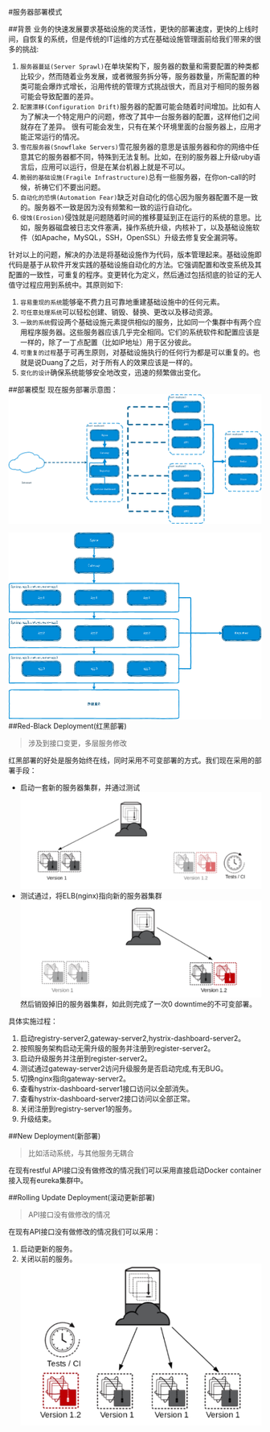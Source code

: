 #服务器部署模式

##背景
业务的快速发展要求基础设施的灵活性，更快的部署速度，更快的上线时间，自恢复的系统，但是传统的IT运维的方式在基础设施管理面前给我们带来的很多的挑战:
1. `服务器蔓延(Server Sprawl)`在单块架构下，服务器的数量和需要配置的种类都比较少，然而随着业务发展，或者微服务拆分等，服务器数量，所需配置的种类可能会爆炸式增长，沿用传统的管理方式挑战很大，而且对于相同的服务器可能会导致配置的差异。
2. `配置漂移(Configuration Drift)`服务器的配置可能会随着时间增加。比如有人为了解决一个特定用户的问题，修改了其中一台服务器的配置，这样他们之间就存在了差异。 很有可能会发生，只有在某个环境里面的台服务器上，应用才能正常运行的情况。
3. `雪花服务器(Snowflake Servers)`雪花服务器的意思是该服务器和你的网络中任意其它的服务器都不同，特殊到无法复制。比如，在别的服务器上升级ruby语言后，应用可以运行，但是在某台机器上就是不可以。
4. `脆弱的基础设施(Fragile Infrastructure)`总有一些服务器，在你on-call的时候，祈祷它们不要出问题。
5. `自动化的恐惧(Automation Fear)`缺乏对自动化的信心因为服务器配置不是一致的。服务器不一致是因为没有频繁和一致的运行自动化。
6. `侵蚀(Erosion)`侵蚀就是问题随着时间的推移蔓延到正在运行的系统的意思。比如，服务器磁盘被日志文件塞满，操作系统升级，内核补丁，以及基础设施软件（如Apache，MySQL，SSH，OpenSSL）升级去修复安全漏洞等。

针对以上的问题，解决的办法是将基础设施作为代码，版本管理起来。基础设施即代码是基于从软件开发实践的基础设施自动化的方法。它强调配置和改变系统及其配置的一致性，可重复的程序。变更转化为定义，然后通过包括彻底的验证的无人值守过程应用到系统中。其原则如下:
1. `容易重现的系统`能够毫不费力且可靠地重建基础设施中的任何元素。
2. `可任意处理系统`可以轻松创建、销毁、替换、更改以及移动资源。
3. `一致的系统`假设两个基础设施元素提供相似的服务，比如同一个集群中有两个应用程序服务器。这些服务器应该几乎完全相同。它们的系统软件和配置应该是一样的，除了一丁点配置（比如IP地址）用于区分彼此。
4. `可重复的过程`基于可再生原则，对基础设施执行的任何行为都是可以重复的。也就是说Duang了之后，对于所有人的效果应该是一样的。
5. `变化的设计`确保系统能够安全地改变，迅速的频繁做出变化。

##部署模型
现在服务部署示意图：
![](image/service-place.png)

![](image/service-place2.png)
##Red-Black Deployment(红黑部署)
> 涉及到接口变更，多层服务修改

红黑部署的好处是服务始终在线，同时采用不可变部署的方式。我们现在采用的部署手段：
* 启动一套新的服务器集群，并通过测试
![](image/2419194-7595899b2ed26532.png)
* 测试通过，将ELB(nginx)指向新的服务器集群
![](image/2419194-1e3aa68e71c9fd65.png)
然后销毁掉旧的服务器集群，如此则完成了一次0 downtime的不可变部署。

具体实施过程：
1. 启动registry-server2,gateway-server2,hystrix-dashboard-server2。
2. 按照服务架构启动无需升级的服务并注册到register-server2。
3. 启动升级服务并注册到register-server2。
4. 测试通过gateway-server2访问升级服务是否启动完成,有无BUG。
5. 切换nginx指向gateway-server2。
6. 查看hystrix-dashboard-server1接口访问以全部消失。
7. 查看hystrix-dashboard-server2接口访问以全部正常。
8. 关闭注册到registry-server1的服务。
9. 升级结束。

##New Deployment(新部署)
> 比如活动系统，与其他服务无耦合

在现有restful API接口没有做修改的情况我们可以采用直接启动Docker container接入现有eureka集群中。

##Rolling Update Deployment(滚动更新部署)
> API接口没有做修改的情况

在现有API接口没有做修改的情况我们可以采用：
1. 启动更新的服务。
2. 关闭以前的服务。
![](image/2419194-f4c8c99026ec69cb.png)
